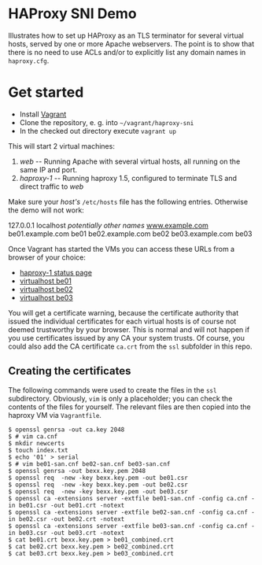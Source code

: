 # HAProxy SNI Demo

Illustrates how to set up HAProxy as an TLS terminator for several virtual hosts, served by one or more Apache webservers.
The point is to show that there is no need to use ACLs and/or to explicitly list any domain names in `haproxy.cfg`.

# Get started
* Install [Vagrant](https://www.vagrantup.com)
* Clone the repository, e. g. into `~/vagrant/haproxy-sni`
* In the checked out directory execute `vagrant up`

This will start 2 virtual machines:

1. _web_ -- Running Apache with several virtual hosts, all running on the same IP and port.
1. _haproxy-1_ -- Running haproxy 1.5, configured to terminate TLS and direct traffic to _web_

Make sure your _host's_ `/etc/hosts` file has the following entries. Otherwise the demo will not work:

127.0.0.1         localhost _potentially other names_ www.example.com be01.example.com be01 be02.example.com be02 be03.example.com be03

Once Vagrant has started the VMs you can access these URLs from a browser of your choice:

  * [haproxy-1 status page](http://localhost:8404/monitor)
  * [virtualhost be01](https://be01.example.com:8443)
  * [virtualhost be02](https://be02.example.com:8443)
  * [virtualhost be03](https://be03.example.com:8443)

You will get a certificate warning, because the certificate authority that issued the individual certificates for each virtual hosts is of course not deemed trustworthy by your browser.
This is normal and will not happen if you use certificates issued by any CA your system trusts. Of course, you could also add the CA certificate `ca.crt` from the `ssl` subfolder in this repo.

## Creating the certificates

The following commands were used to create the files in the `ssl` subdirectory.
Obviously, `vim` is only a placeholder; you can check the contents of the files for yourself.
The relevant files are then copied into the haproxy VM via `Vagrantfile`.

```
$ openssl genrsa -out ca.key 2048
$ # vim ca.cnf
$ mkdir newcerts
$ touch index.txt
$ echo '01' > serial
$ # vim be01-san.cnf be02-san.cnf be03-san.cnf
$ openssl genrsa -out bexx.key.pem 2048
$ openssl req  -new -key bexx.key.pem -out be01.csr
$ openssl req  -new -key bexx.key.pem -out be02.csr
$ openssl req  -new -key bexx.key.pem -out be03.csr
$ openssl ca -extensions server -extfile be01-san.cnf -config ca.cnf -in be01.csr -out be01.crt -notext
$ openssl ca -extensions server -extfile be02-san.cnf -config ca.cnf -in be02.csr -out be02.crt -notext
$ openssl ca -extensions server -extfile be03-san.cnf -config ca.cnf -in be03.csr -out be03.crt -notext
$ cat be01.crt bexx.key.pem > be01_combined.crt
$ cat be02.crt bexx.key.pem > be02_combined.crt
$ cat be03.crt bexx.key.pem > be03_combined.crt
```

